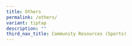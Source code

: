 ```yaml
---
title: Others
permalink: /others/
variant: tiptap
description: ""
third_nav_title: Community Resources (Sports)
---
```

